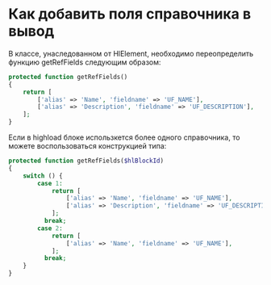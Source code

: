 # Как добавить поля справочника в вывод

В классе, унаследованном от HlElement, необходимо переопределить функцию getRefFields следующим образом:

```PHP
protected function getRefFields()
{
    return [
        ['alias' => 'Name', 'fieldname' => 'UF_NAME'],
        ['alias' => 'Description', 'fieldname' => 'UF_DESCRIPTION'],
    ];
}
```

Если в highload блоке использкется более одного справочника, то можете воспользоваться конструкцией типа:


```PHP
protected function getRefFields($hlBlockId)
{
    switch () {
        case 1:
            return [
                ['alias' => 'Name', 'fieldname' => 'UF_NAME'],
                ['alias' => 'Description', 'fieldname' => 'UF_DESCRIPTION'],
            ];
          break;
        case 2:
            return [
                ['alias' => 'Name', 'fieldname' => 'UF_NAME'],
            ];
          break;
    }
}
```
